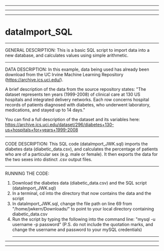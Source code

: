 ___________________________________________________________________________________________________________________________________________________________________
___________________________________________________________________________________________________________________________________________________________________
___________________________________________________________________________________________________________________________________________________________________
# dataImport_SQL

___________________________________________________________________________________________________________________________________________________________________
GENERAL DESCRIPTION:
This is a basic SQL script to import data into a new database, and calculates values using simple arithmetic.

___________________________________________________________________________________________________________________________________________________________________
DATA DESCRIPTION:
In this example, data being used has already been download from the UC Irvine Machine Learning Repository (https://archive.ics.uci.edu/). 

A brief description of the data from the source repository states: 
"The dataset represents ten years (1999-2008) of clinical care at 130 US hospitals and integrated delivery networks. Each row concerns hospital records of patients diagnosed with diabetes, who underwent laboratory, medications, and stayed up to 14 days."

You can find a full description of the dataset and its variables here: https://archive.ics.uci.edu/dataset/296/diabetes+130-us+hospitals+for+years+1999-2008 

___________________________________________________________________________________________________________________________________________________________________
CODE DESCRIPTION:
This SQL code (dataImport_JWK.sql) imports the diabetes data (diabetic_data.csv), and calculates the percentage of patients who are of a particular sex (e.g. male or female). It then exports the data for the two sexes into distinct .csv output files. 

___________________________________________________________________________________________________________________________________________________________________
RUNNING THE CODE:
1) Download the diabetes data (diabetic_data.csv) and the SQL script (dataImport_JWK.sql)
2) In a terminal, cd into the directory that now contains the data and the script
3) In dataImport_JWK.sql, change the file path on line 69 from "/home/jwkern/Downloads/" to point to your local directory containing diabetic_data.csv
4) Run the script by typing the following into the command line: "mysql -u username -p password" (P.S. do not include the quotation marks, and change the username and password to your mySQL credentials)
   ___________________________________________________________________________________________________________________________________________________________________
___________________________________________________________________________________________________________________________________________________________________
___________________________________________________________________________________________________________________________________________________________________
